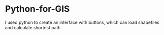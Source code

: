 # Python-for-GIS
I used python to create an interface with buttons, which can load shapefiles and calculate shortest path.
